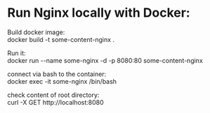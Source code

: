 # Run Nginx locally with Docker:

Build docker image:\
docker build -t some-content-nginx . 

Run it: \
docker run --name some-nginx -d -p 8080:80 some-content-nginx 

connect via bash to the container: \
docker exec -it some-nginx /bin/bash 

check content of root directory: \
curl -X GET   http://localhost:8080 
